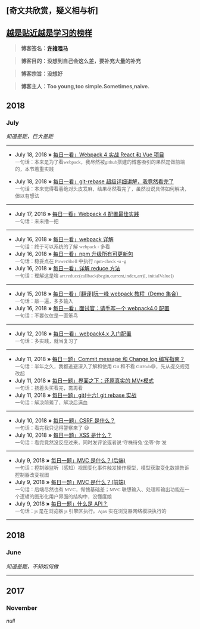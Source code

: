 ## [奇文共欣赏，疑义相与析]

## [越是贴近越是学习的榜样](https://github.com/jawil/blog/issues/6)

> **博客签名：[许褚喂马](http://www.81.cn/jfjbmap/content/2018-03/02/content_200766.htm)**

> **博客目的：没想到自己会这么差，要补充大量的补充**

> **博客宗旨：没想好**

> **博客主人：Too young,too simple.Sometimes,naive.**

## 2018

### July

_知道差距，巨大差距_

---

-   July 18, 2018 **»** [每日一看」Webpack 4 实战 React 和 Vue 项目](https://beanlee.github.io/2018/06/11/something-about-webpack-4/)  
     <font color=#666 size=2 face="华文行楷">一句话：本来是为了看webpack，我尽然被github搭建的博客吸引的果然是做前端的，本节着重实践</font>

-   July 18, 2018 **»** [每日一看」git-rebase 超级详细讲解，我竟然看完了](https://blog.csdn.net/laxian2009/article/details/50593898)  
     <font color=#666 size=2 face="华文行楷">一句话：本来觉得看着绝对头皮发麻，结果尽然看完了，虽然没说具体如何解决，但以有想法</font>

---

-   July 17, 2018 **»** [每日一看」Webpack 4 配置最佳实践](https://juejin.im/post/5b304f1f51882574c72f19b0)  
     <font color=#666 size=2 face="华文行楷">一句话：来来撸一把</font>

---

-   July 16, 2018 **»** [每日一看」webpack 详解](https://juejin.im/post/5aa3d2056fb9a028c36868aa)  
     <font color=#666 size=2 face="华文行楷">一句话：终于可以系统的了解 webpack - 多看</font>
-   July 16, 2018 **»** [每日一看」npm 升级所有可更新包](https://segmentfault.com/a/1190000005857342)  
     <font color=#666 size=2 face="华文行楷">一句话：稳妥点在 PowerShell 中执行 npm-check -u -g</font>
-   July 16, 2018 **»** [每日一看」详解 reduce 方法](https://blog.csdn.net/liuchao1987330/article/details/78903151)  
     <font color=#666 size=2 face="华文行楷">一句话：理解这是啥 arr.reduce(callback(begin,current,index,arr)[, initialValue])</font>

---

-   July 15, 2018 **»** [每日一看」[翻译]阮一峰 webpack 教程（Demo 集合）](https://juejin.im/post/5b42d4dce51d45195c070cd0?utm_medium=hao.caibaojian.com&utm_source=hao.caibaojian.com)  
     <font color=#666 size=2 face="华文行楷">一句话：敲一遍，多多输入</font>
-   July 16, 2018 **»** [每日一看」面试官：请手写一个 webpack4.0 配置](https://juejin.im/post/5b42d4dce51d45195c070cd0?utm_medium=hao.caibaojian.com&utm_source=hao.caibaojian.com)  
     <font color=#666 size=2 face="华文行楷">一句话：不要仅仅是一直笨鸟</font>

---

-   July 12, 2018 **»** [每日一看」webpack4.x 入门配置](https://www.jianshu.com/p/6712e4e4b8fe)  
     <font color=#666 size=2 face="华文行楷">一句话：多实践，就当复习了</font>

---

-   July 11, 2018 **»** [每日一题」Commit message 和 Change log 编写指南？](http://www.ruanyifeng.com/blog/2016/01/commit_message_change_log.html)  
     <font color=#666 size=2 face="华文行楷">一句话：半年之久，我都逃避深入了解和使用 Git 和不看 GitHub😅，先从提交规范改起</font>
-   July 11, 2018 **»** [每日一题」界面之下：还原真实的 MV\*模式 ](https://github.com/livoras/blog/issues/11)  
     <font color=#666 size=2 face="华文行楷">一句话：挠着头买看完，需再看</font>
-   July 11, 2018 **»** [每日一题」git(十六) git rebase 实战 ](https://blog.csdn.net/wzq6578702/article/details/76736008)  
     <font color=#666 size=2 face="华文行楷">一句话：解决前蔫了，解决后满血</font>

---

-   July 10, 2018 **»** [每日一题」CSRF 是什么？](https://zhuanlan.zhihu.com/p/22521378)  
     <font color=#666 size=2 face="华文行楷">一句话：看完我只记得警察来了 😅</font>
-   July 10, 2018 **»** [每日一题」XSS 是什么？](https://zhuanlan.zhihu.com/p/22500730)  
     <font color=#666 size=2 face="华文行楷">一句话：看完竟然没反应过来，同时发评论或者说‘守株待兔’坐等‘你’发</font>

---

-   July 9, 2018 **»** [每日一题」MVC 是什么？(后端)](https://zhuanlan.zhihu.com/p/22834622)  
     <font color=#666 size=2 face="华文行楷">一句话：控制器监听（感知）视图变化事件触发操作模型，模型获取变化数据告诉控制器改变视图</font>
-   July 9, 2018 **»** [每日一题」MVC 是什么？(前端)](https://zhuanlan.zhihu.com/p/22943208)  
    <font color=#666 size=2 face="华文行楷">一句话：后端尽然也有 MVC，惭愧基础差；MVC 联想输入、处理和输出功能在一个逻辑的图形化用户界面的结构中，没懂度娘</font>
-   July 9, 2018 **»** [每日一题」什么是 API？](https://zhuanlan.zhihu.com/p/22894388)  
    <font color=#666 size=2 face="华文行楷">一句话：js 是在浏览器 js 引擎区执行。Ajax 实在浏览器网络模块执行的</font>

---

## 2018

### June

_知道差距，不知如何做_

---

## 2017

### November

_null_
